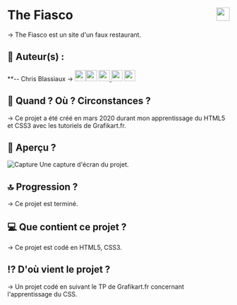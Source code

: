 # The Fiasco <img src="https://raw.githubusercontent.com/matiassingers/awesome-readme/master/icon.png" width="30px" style="float: right">


→ The Fiasco est un site d'un faux restaurant. 

## 👤  Auteur(s) : 

**-- Chris Blassiaux → 
[<img src="http://pngimg.com/uploads/github/github_PNG40.png" width="25" >](https://github.com/ChrisBlassiaux )[<img src="https://user-images.githubusercontent.com/59894954/79057092-9281bc00-7c5d-11ea-9392-783b52f9dae4.png" width="25" >](https://chrisb.fr/)  [<img src="https://www.crossfitchelles.com/wp-content/uploads/2019/03/linkedin-icon-logo-png-transparent.png" width="25" >  ](https://www.linkedin.com/in/christopher-blassiaux-802891198/)  [<img src="https://upload.wikimedia.org/wikipedia/commons/4/45/New_Logo_Gmail.svg" width="25" >](chrisblassiaux@gmail.com)   [<img src="https://www.toomed.com/blog/wp-content/uploads/2018/09/new-instagram-logo-png-transparent.png" width="25" > ](https://www.instagram.com/chris.blassiaux/) 

## :calendar:  Quand ? Où ? Circonstances ?

→ Ce projet a été créé en mars 2020 durant mon apprentissage du HTML5 et CSS3 avec les tutoriels de Grafikart.fr.

## :eyes:  Aperçu ?
![Capture](https://user-images.githubusercontent.com/59894954/78404324-75664100-75fe-11ea-9c90-34aaf949c0d9.PNG)
Une capture d'écran du projet.

## :top:  Progression ?

→ Ce projet est terminé. 

## :computer:  Que contient ce projet ?

→ Ce projet est codé en HTML5, CSS3.

## :interrobang:  D'où vient le projet ?

→ Un projet codé en suivant le TP de Grafikart.fr concernant l'apprentissage du CSS.
